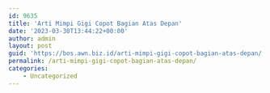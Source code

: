 ```yaml
---
id: 9635
title: 'Arti Mimpi Gigi Copot Bagian Atas Depan'
date: '2023-03-30T13:44:22+00:00'
author: admin
layout: post
guid: 'https://bos.awn.biz.id/arti-mimpi-gigi-copot-bagian-atas-depan/'
permalink: /arti-mimpi-gigi-copot-bagian-atas-depan/
categories:
    - Uncategorized
---
```


